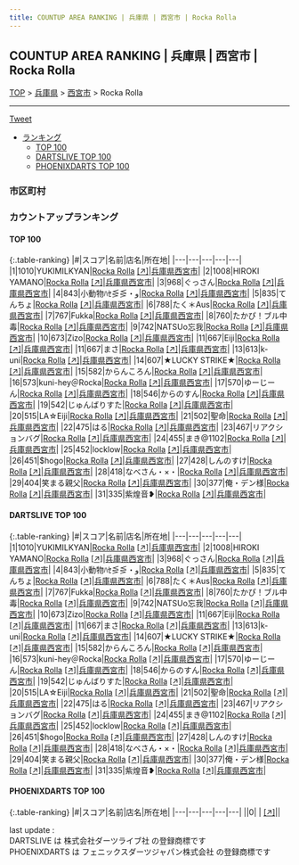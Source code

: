 ```yaml
---
title: COUNTUP AREA RANKING | 兵庫県 | 西宮市 | Rocka Rolla
---
```

## COUNTUP AREA RANKING | 兵庫県 | 西宮市 | Rocka Rolla

[TOP](/darts/rank/) > [兵庫県](/darts/rank/兵庫県/) > [西宮市](/darts/rank/兵庫県/西宮市/) > Rocka Rolla

___

<a href="https://twitter.com/share?ref_src=twsrc%5Etfw" data-text="COUNTUP AREA RANKING | 兵庫県西宮市Rocka Rolla" class="twitter-share-button" data-hashtags="DARTSLIVE,PHOENIXDARTS,darts,ダーツ" data-show-count="false">Tweet</a>

* [ランキング](#カウントアップランキング)
    * [TOP 100](#top-100)
    * [DARTSLIVE TOP 100](#dartslive-top-100)
    * [PHOENIXDARTS TOP 100](#phoenixdarts-top-100)

### 市区町村

<ul>

</ul>

### カウントアップランキング

#### TOP 100



{:.table-ranking}
|#|スコア|名前|店名|所在地|
|---|---|---|---|---|
|1|1010|<span class="rank-name-dl">YUKIMILKYAN</span>|<a href="/darts/rank/shops/f3b701f966b0ebf6790ab824ce8730e5.html">Rocka Rolla</a> <a href="https://search.dartslive.com/jp/shop/f3b701f966b0ebf6790ab824ce8730e5">[↗]</a>|<a href="/darts/rank/兵庫県/西宮市">兵庫県西宮市</a>|
|2|1008|<span class="rank-name-dl">HIROKI YAMANO</span>|<a href="/darts/rank/shops/f3b701f966b0ebf6790ab824ce8730e5.html">Rocka Rolla</a> <a href="https://search.dartslive.com/jp/shop/f3b701f966b0ebf6790ab824ce8730e5">[↗]</a>|<a href="/darts/rank/兵庫県/西宮市">兵庫県西宮市</a>|
|3|968|<span class="rank-name-dl">ぐっさん</span>|<a href="/darts/rank/shops/f3b701f966b0ebf6790ab824ce8730e5.html">Rocka Rolla</a> <a href="https://search.dartslive.com/jp/shop/f3b701f966b0ebf6790ab824ce8730e5">[↗]</a>|<a href="/darts/rank/兵庫県/西宮市">兵庫県西宮市</a>|
|4|843|<span class="rank-name-dl">小動物ﾊｾ⋚⋚・و</span>|<a href="/darts/rank/shops/f3b701f966b0ebf6790ab824ce8730e5.html">Rocka Rolla</a> <a href="https://search.dartslive.com/jp/shop/f3b701f966b0ebf6790ab824ce8730e5">[↗]</a>|<a href="/darts/rank/兵庫県/西宮市">兵庫県西宮市</a>|
|5|835|<span class="rank-name-dl">てんちょ</span>|<a href="/darts/rank/shops/f3b701f966b0ebf6790ab824ce8730e5.html">Rocka Rolla</a> <a href="https://search.dartslive.com/jp/shop/f3b701f966b0ebf6790ab824ce8730e5">[↗]</a>|<a href="/darts/rank/兵庫県/西宮市">兵庫県西宮市</a>|
|6|788|<span class="rank-name-dl">たく＊Aus</span>|<a href="/darts/rank/shops/f3b701f966b0ebf6790ab824ce8730e5.html">Rocka Rolla</a> <a href="https://search.dartslive.com/jp/shop/f3b701f966b0ebf6790ab824ce8730e5">[↗]</a>|<a href="/darts/rank/兵庫県/西宮市">兵庫県西宮市</a>|
|7|767|<span class="rank-name-dl">Fukka</span>|<a href="/darts/rank/shops/f3b701f966b0ebf6790ab824ce8730e5.html">Rocka Rolla</a> <a href="https://search.dartslive.com/jp/shop/f3b701f966b0ebf6790ab824ce8730e5">[↗]</a>|<a href="/darts/rank/兵庫県/西宮市">兵庫県西宮市</a>|
|8|760|<span class="rank-name-dl">たかぴ！ブル中毒</span>|<a href="/darts/rank/shops/f3b701f966b0ebf6790ab824ce8730e5.html">Rocka Rolla</a> <a href="https://search.dartslive.com/jp/shop/f3b701f966b0ebf6790ab824ce8730e5">[↗]</a>|<a href="/darts/rank/兵庫県/西宮市">兵庫県西宮市</a>|
|9|742|<span class="rank-name-dl">NATSUo忘我</span>|<a href="/darts/rank/shops/f3b701f966b0ebf6790ab824ce8730e5.html">Rocka Rolla</a> <a href="https://search.dartslive.com/jp/shop/f3b701f966b0ebf6790ab824ce8730e5">[↗]</a>|<a href="/darts/rank/兵庫県/西宮市">兵庫県西宮市</a>|
|10|673|<span class="rank-name-dl">Zizo</span>|<a href="/darts/rank/shops/f3b701f966b0ebf6790ab824ce8730e5.html">Rocka Rolla</a> <a href="https://search.dartslive.com/jp/shop/f3b701f966b0ebf6790ab824ce8730e5">[↗]</a>|<a href="/darts/rank/兵庫県/西宮市">兵庫県西宮市</a>|
|11|667|<span class="rank-name-dl">Eiji</span>|<a href="/darts/rank/shops/f3b701f966b0ebf6790ab824ce8730e5.html">Rocka Rolla</a> <a href="https://search.dartslive.com/jp/shop/f3b701f966b0ebf6790ab824ce8730e5">[↗]</a>|<a href="/darts/rank/兵庫県/西宮市">兵庫県西宮市</a>|
|11|667|<span class="rank-name-dl">まさ</span>|<a href="/darts/rank/shops/f3b701f966b0ebf6790ab824ce8730e5.html">Rocka Rolla</a> <a href="https://search.dartslive.com/jp/shop/f3b701f966b0ebf6790ab824ce8730e5">[↗]</a>|<a href="/darts/rank/兵庫県/西宮市">兵庫県西宮市</a>|
|13|613|<span class="rank-name-dl">k-uni</span>|<a href="/darts/rank/shops/f3b701f966b0ebf6790ab824ce8730e5.html">Rocka Rolla</a> <a href="https://search.dartslive.com/jp/shop/f3b701f966b0ebf6790ab824ce8730e5">[↗]</a>|<a href="/darts/rank/兵庫県/西宮市">兵庫県西宮市</a>|
|14|607|<span class="rank-name-dl">★LUCKY STRIKE★</span>|<a href="/darts/rank/shops/f3b701f966b0ebf6790ab824ce8730e5.html">Rocka Rolla</a> <a href="https://search.dartslive.com/jp/shop/f3b701f966b0ebf6790ab824ce8730e5">[↗]</a>|<a href="/darts/rank/兵庫県/西宮市">兵庫県西宮市</a>|
|15|582|<span class="rank-name-dl">からんころん</span>|<a href="/darts/rank/shops/f3b701f966b0ebf6790ab824ce8730e5.html">Rocka Rolla</a> <a href="https://search.dartslive.com/jp/shop/f3b701f966b0ebf6790ab824ce8730e5">[↗]</a>|<a href="/darts/rank/兵庫県/西宮市">兵庫県西宮市</a>|
|16|573|<span class="rank-name-dl">kuni-hey＠Rocka</span>|<a href="/darts/rank/shops/f3b701f966b0ebf6790ab824ce8730e5.html">Rocka Rolla</a> <a href="https://search.dartslive.com/jp/shop/f3b701f966b0ebf6790ab824ce8730e5">[↗]</a>|<a href="/darts/rank/兵庫県/西宮市">兵庫県西宮市</a>|
|17|570|<span class="rank-name-dl">ゆーじーん</span>|<a href="/darts/rank/shops/f3b701f966b0ebf6790ab824ce8730e5.html">Rocka Rolla</a> <a href="https://search.dartslive.com/jp/shop/f3b701f966b0ebf6790ab824ce8730e5">[↗]</a>|<a href="/darts/rank/兵庫県/西宮市">兵庫県西宮市</a>|
|18|546|<span class="rank-name-dl">からのすん</span>|<a href="/darts/rank/shops/f3b701f966b0ebf6790ab824ce8730e5.html">Rocka Rolla</a> <a href="https://search.dartslive.com/jp/shop/f3b701f966b0ebf6790ab824ce8730e5">[↗]</a>|<a href="/darts/rank/兵庫県/西宮市">兵庫県西宮市</a>|
|19|542|<span class="rank-name-dl">じゅんばりすた</span>|<a href="/darts/rank/shops/f3b701f966b0ebf6790ab824ce8730e5.html">Rocka Rolla</a> <a href="https://search.dartslive.com/jp/shop/f3b701f966b0ebf6790ab824ce8730e5">[↗]</a>|<a href="/darts/rank/兵庫県/西宮市">兵庫県西宮市</a>|
|20|515|<span class="rank-name-dl">LA☆Eiji</span>|<a href="/darts/rank/shops/f3b701f966b0ebf6790ab824ce8730e5.html">Rocka Rolla</a> <a href="https://search.dartslive.com/jp/shop/f3b701f966b0ebf6790ab824ce8730e5">[↗]</a>|<a href="/darts/rank/兵庫県/西宮市">兵庫県西宮市</a>|
|21|502|<span class="rank-name-dl">聖命</span>|<a href="/darts/rank/shops/f3b701f966b0ebf6790ab824ce8730e5.html">Rocka Rolla</a> <a href="https://search.dartslive.com/jp/shop/f3b701f966b0ebf6790ab824ce8730e5">[↗]</a>|<a href="/darts/rank/兵庫県/西宮市">兵庫県西宮市</a>|
|22|475|<span class="rank-name-dl">はる</span>|<a href="/darts/rank/shops/f3b701f966b0ebf6790ab824ce8730e5.html">Rocka Rolla</a> <a href="https://search.dartslive.com/jp/shop/f3b701f966b0ebf6790ab824ce8730e5">[↗]</a>|<a href="/darts/rank/兵庫県/西宮市">兵庫県西宮市</a>|
|23|467|<span class="rank-name-dl">リアクションバグ</span>|<a href="/darts/rank/shops/f3b701f966b0ebf6790ab824ce8730e5.html">Rocka Rolla</a> <a href="https://search.dartslive.com/jp/shop/f3b701f966b0ebf6790ab824ce8730e5">[↗]</a>|<a href="/darts/rank/兵庫県/西宮市">兵庫県西宮市</a>|
|24|455|<span class="rank-name-dl">まき@1102</span>|<a href="/darts/rank/shops/f3b701f966b0ebf6790ab824ce8730e5.html">Rocka Rolla</a> <a href="https://search.dartslive.com/jp/shop/f3b701f966b0ebf6790ab824ce8730e5">[↗]</a>|<a href="/darts/rank/兵庫県/西宮市">兵庫県西宮市</a>|
|25|452|<span class="rank-name-dl">locklow</span>|<a href="/darts/rank/shops/f3b701f966b0ebf6790ab824ce8730e5.html">Rocka Rolla</a> <a href="https://search.dartslive.com/jp/shop/f3b701f966b0ebf6790ab824ce8730e5">[↗]</a>|<a href="/darts/rank/兵庫県/西宮市">兵庫県西宮市</a>|
|26|451|<span class="rank-name-dl">$hogo</span>|<a href="/darts/rank/shops/f3b701f966b0ebf6790ab824ce8730e5.html">Rocka Rolla</a> <a href="https://search.dartslive.com/jp/shop/f3b701f966b0ebf6790ab824ce8730e5">[↗]</a>|<a href="/darts/rank/兵庫県/西宮市">兵庫県西宮市</a>|
|27|428|<span class="rank-name-dl">しんのすけ</span>|<a href="/darts/rank/shops/f3b701f966b0ebf6790ab824ce8730e5.html">Rocka Rolla</a> <a href="https://search.dartslive.com/jp/shop/f3b701f966b0ebf6790ab824ce8730e5">[↗]</a>|<a href="/darts/rank/兵庫県/西宮市">兵庫県西宮市</a>|
|28|418|<span class="rank-name-dl">なべさん・×・</span>|<a href="/darts/rank/shops/f3b701f966b0ebf6790ab824ce8730e5.html">Rocka Rolla</a> <a href="https://search.dartslive.com/jp/shop/f3b701f966b0ebf6790ab824ce8730e5">[↗]</a>|<a href="/darts/rank/兵庫県/西宮市">兵庫県西宮市</a>|
|29|404|<span class="rank-name-dl">笑まる親父</span>|<a href="/darts/rank/shops/f3b701f966b0ebf6790ab824ce8730e5.html">Rocka Rolla</a> <a href="https://search.dartslive.com/jp/shop/f3b701f966b0ebf6790ab824ce8730e5">[↗]</a>|<a href="/darts/rank/兵庫県/西宮市">兵庫県西宮市</a>|
|30|377|<span class="rank-name-dl">俺・デン様</span>|<a href="/darts/rank/shops/f3b701f966b0ebf6790ab824ce8730e5.html">Rocka Rolla</a> <a href="https://search.dartslive.com/jp/shop/f3b701f966b0ebf6790ab824ce8730e5">[↗]</a>|<a href="/darts/rank/兵庫県/西宮市">兵庫県西宮市</a>|
|31|335|<span class="rank-name-dl">紫煌音❥</span>|<a href="/darts/rank/shops/f3b701f966b0ebf6790ab824ce8730e5.html">Rocka Rolla</a> <a href="https://search.dartslive.com/jp/shop/f3b701f966b0ebf6790ab824ce8730e5">[↗]</a>|<a href="/darts/rank/兵庫県/西宮市">兵庫県西宮市</a>|


#### DARTSLIVE TOP 100



{:.table-ranking}
|#|スコア|名前|店名|所在地|
|---|---|---|---|---|
|1|1010|<span class="rank-name-dl">YUKIMILKYAN</span>|<a href="/darts/rank/shops/f3b701f966b0ebf6790ab824ce8730e5.html">Rocka Rolla</a> <a href="https://search.dartslive.com/jp/shop/f3b701f966b0ebf6790ab824ce8730e5">[↗]</a>|<a href="/darts/rank/兵庫県/西宮市">兵庫県西宮市</a>|
|2|1008|<span class="rank-name-dl">HIROKI YAMANO</span>|<a href="/darts/rank/shops/f3b701f966b0ebf6790ab824ce8730e5.html">Rocka Rolla</a> <a href="https://search.dartslive.com/jp/shop/f3b701f966b0ebf6790ab824ce8730e5">[↗]</a>|<a href="/darts/rank/兵庫県/西宮市">兵庫県西宮市</a>|
|3|968|<span class="rank-name-dl">ぐっさん</span>|<a href="/darts/rank/shops/f3b701f966b0ebf6790ab824ce8730e5.html">Rocka Rolla</a> <a href="https://search.dartslive.com/jp/shop/f3b701f966b0ebf6790ab824ce8730e5">[↗]</a>|<a href="/darts/rank/兵庫県/西宮市">兵庫県西宮市</a>|
|4|843|<span class="rank-name-dl">小動物ﾊｾ⋚⋚・و</span>|<a href="/darts/rank/shops/f3b701f966b0ebf6790ab824ce8730e5.html">Rocka Rolla</a> <a href="https://search.dartslive.com/jp/shop/f3b701f966b0ebf6790ab824ce8730e5">[↗]</a>|<a href="/darts/rank/兵庫県/西宮市">兵庫県西宮市</a>|
|5|835|<span class="rank-name-dl">てんちょ</span>|<a href="/darts/rank/shops/f3b701f966b0ebf6790ab824ce8730e5.html">Rocka Rolla</a> <a href="https://search.dartslive.com/jp/shop/f3b701f966b0ebf6790ab824ce8730e5">[↗]</a>|<a href="/darts/rank/兵庫県/西宮市">兵庫県西宮市</a>|
|6|788|<span class="rank-name-dl">たく＊Aus</span>|<a href="/darts/rank/shops/f3b701f966b0ebf6790ab824ce8730e5.html">Rocka Rolla</a> <a href="https://search.dartslive.com/jp/shop/f3b701f966b0ebf6790ab824ce8730e5">[↗]</a>|<a href="/darts/rank/兵庫県/西宮市">兵庫県西宮市</a>|
|7|767|<span class="rank-name-dl">Fukka</span>|<a href="/darts/rank/shops/f3b701f966b0ebf6790ab824ce8730e5.html">Rocka Rolla</a> <a href="https://search.dartslive.com/jp/shop/f3b701f966b0ebf6790ab824ce8730e5">[↗]</a>|<a href="/darts/rank/兵庫県/西宮市">兵庫県西宮市</a>|
|8|760|<span class="rank-name-dl">たかぴ！ブル中毒</span>|<a href="/darts/rank/shops/f3b701f966b0ebf6790ab824ce8730e5.html">Rocka Rolla</a> <a href="https://search.dartslive.com/jp/shop/f3b701f966b0ebf6790ab824ce8730e5">[↗]</a>|<a href="/darts/rank/兵庫県/西宮市">兵庫県西宮市</a>|
|9|742|<span class="rank-name-dl">NATSUo忘我</span>|<a href="/darts/rank/shops/f3b701f966b0ebf6790ab824ce8730e5.html">Rocka Rolla</a> <a href="https://search.dartslive.com/jp/shop/f3b701f966b0ebf6790ab824ce8730e5">[↗]</a>|<a href="/darts/rank/兵庫県/西宮市">兵庫県西宮市</a>|
|10|673|<span class="rank-name-dl">Zizo</span>|<a href="/darts/rank/shops/f3b701f966b0ebf6790ab824ce8730e5.html">Rocka Rolla</a> <a href="https://search.dartslive.com/jp/shop/f3b701f966b0ebf6790ab824ce8730e5">[↗]</a>|<a href="/darts/rank/兵庫県/西宮市">兵庫県西宮市</a>|
|11|667|<span class="rank-name-dl">Eiji</span>|<a href="/darts/rank/shops/f3b701f966b0ebf6790ab824ce8730e5.html">Rocka Rolla</a> <a href="https://search.dartslive.com/jp/shop/f3b701f966b0ebf6790ab824ce8730e5">[↗]</a>|<a href="/darts/rank/兵庫県/西宮市">兵庫県西宮市</a>|
|11|667|<span class="rank-name-dl">まさ</span>|<a href="/darts/rank/shops/f3b701f966b0ebf6790ab824ce8730e5.html">Rocka Rolla</a> <a href="https://search.dartslive.com/jp/shop/f3b701f966b0ebf6790ab824ce8730e5">[↗]</a>|<a href="/darts/rank/兵庫県/西宮市">兵庫県西宮市</a>|
|13|613|<span class="rank-name-dl">k-uni</span>|<a href="/darts/rank/shops/f3b701f966b0ebf6790ab824ce8730e5.html">Rocka Rolla</a> <a href="https://search.dartslive.com/jp/shop/f3b701f966b0ebf6790ab824ce8730e5">[↗]</a>|<a href="/darts/rank/兵庫県/西宮市">兵庫県西宮市</a>|
|14|607|<span class="rank-name-dl">★LUCKY STRIKE★</span>|<a href="/darts/rank/shops/f3b701f966b0ebf6790ab824ce8730e5.html">Rocka Rolla</a> <a href="https://search.dartslive.com/jp/shop/f3b701f966b0ebf6790ab824ce8730e5">[↗]</a>|<a href="/darts/rank/兵庫県/西宮市">兵庫県西宮市</a>|
|15|582|<span class="rank-name-dl">からんころん</span>|<a href="/darts/rank/shops/f3b701f966b0ebf6790ab824ce8730e5.html">Rocka Rolla</a> <a href="https://search.dartslive.com/jp/shop/f3b701f966b0ebf6790ab824ce8730e5">[↗]</a>|<a href="/darts/rank/兵庫県/西宮市">兵庫県西宮市</a>|
|16|573|<span class="rank-name-dl">kuni-hey＠Rocka</span>|<a href="/darts/rank/shops/f3b701f966b0ebf6790ab824ce8730e5.html">Rocka Rolla</a> <a href="https://search.dartslive.com/jp/shop/f3b701f966b0ebf6790ab824ce8730e5">[↗]</a>|<a href="/darts/rank/兵庫県/西宮市">兵庫県西宮市</a>|
|17|570|<span class="rank-name-dl">ゆーじーん</span>|<a href="/darts/rank/shops/f3b701f966b0ebf6790ab824ce8730e5.html">Rocka Rolla</a> <a href="https://search.dartslive.com/jp/shop/f3b701f966b0ebf6790ab824ce8730e5">[↗]</a>|<a href="/darts/rank/兵庫県/西宮市">兵庫県西宮市</a>|
|18|546|<span class="rank-name-dl">からのすん</span>|<a href="/darts/rank/shops/f3b701f966b0ebf6790ab824ce8730e5.html">Rocka Rolla</a> <a href="https://search.dartslive.com/jp/shop/f3b701f966b0ebf6790ab824ce8730e5">[↗]</a>|<a href="/darts/rank/兵庫県/西宮市">兵庫県西宮市</a>|
|19|542|<span class="rank-name-dl">じゅんばりすた</span>|<a href="/darts/rank/shops/f3b701f966b0ebf6790ab824ce8730e5.html">Rocka Rolla</a> <a href="https://search.dartslive.com/jp/shop/f3b701f966b0ebf6790ab824ce8730e5">[↗]</a>|<a href="/darts/rank/兵庫県/西宮市">兵庫県西宮市</a>|
|20|515|<span class="rank-name-dl">LA☆Eiji</span>|<a href="/darts/rank/shops/f3b701f966b0ebf6790ab824ce8730e5.html">Rocka Rolla</a> <a href="https://search.dartslive.com/jp/shop/f3b701f966b0ebf6790ab824ce8730e5">[↗]</a>|<a href="/darts/rank/兵庫県/西宮市">兵庫県西宮市</a>|
|21|502|<span class="rank-name-dl">聖命</span>|<a href="/darts/rank/shops/f3b701f966b0ebf6790ab824ce8730e5.html">Rocka Rolla</a> <a href="https://search.dartslive.com/jp/shop/f3b701f966b0ebf6790ab824ce8730e5">[↗]</a>|<a href="/darts/rank/兵庫県/西宮市">兵庫県西宮市</a>|
|22|475|<span class="rank-name-dl">はる</span>|<a href="/darts/rank/shops/f3b701f966b0ebf6790ab824ce8730e5.html">Rocka Rolla</a> <a href="https://search.dartslive.com/jp/shop/f3b701f966b0ebf6790ab824ce8730e5">[↗]</a>|<a href="/darts/rank/兵庫県/西宮市">兵庫県西宮市</a>|
|23|467|<span class="rank-name-dl">リアクションバグ</span>|<a href="/darts/rank/shops/f3b701f966b0ebf6790ab824ce8730e5.html">Rocka Rolla</a> <a href="https://search.dartslive.com/jp/shop/f3b701f966b0ebf6790ab824ce8730e5">[↗]</a>|<a href="/darts/rank/兵庫県/西宮市">兵庫県西宮市</a>|
|24|455|<span class="rank-name-dl">まき@1102</span>|<a href="/darts/rank/shops/f3b701f966b0ebf6790ab824ce8730e5.html">Rocka Rolla</a> <a href="https://search.dartslive.com/jp/shop/f3b701f966b0ebf6790ab824ce8730e5">[↗]</a>|<a href="/darts/rank/兵庫県/西宮市">兵庫県西宮市</a>|
|25|452|<span class="rank-name-dl">locklow</span>|<a href="/darts/rank/shops/f3b701f966b0ebf6790ab824ce8730e5.html">Rocka Rolla</a> <a href="https://search.dartslive.com/jp/shop/f3b701f966b0ebf6790ab824ce8730e5">[↗]</a>|<a href="/darts/rank/兵庫県/西宮市">兵庫県西宮市</a>|
|26|451|<span class="rank-name-dl">$hogo</span>|<a href="/darts/rank/shops/f3b701f966b0ebf6790ab824ce8730e5.html">Rocka Rolla</a> <a href="https://search.dartslive.com/jp/shop/f3b701f966b0ebf6790ab824ce8730e5">[↗]</a>|<a href="/darts/rank/兵庫県/西宮市">兵庫県西宮市</a>|
|27|428|<span class="rank-name-dl">しんのすけ</span>|<a href="/darts/rank/shops/f3b701f966b0ebf6790ab824ce8730e5.html">Rocka Rolla</a> <a href="https://search.dartslive.com/jp/shop/f3b701f966b0ebf6790ab824ce8730e5">[↗]</a>|<a href="/darts/rank/兵庫県/西宮市">兵庫県西宮市</a>|
|28|418|<span class="rank-name-dl">なべさん・×・</span>|<a href="/darts/rank/shops/f3b701f966b0ebf6790ab824ce8730e5.html">Rocka Rolla</a> <a href="https://search.dartslive.com/jp/shop/f3b701f966b0ebf6790ab824ce8730e5">[↗]</a>|<a href="/darts/rank/兵庫県/西宮市">兵庫県西宮市</a>|
|29|404|<span class="rank-name-dl">笑まる親父</span>|<a href="/darts/rank/shops/f3b701f966b0ebf6790ab824ce8730e5.html">Rocka Rolla</a> <a href="https://search.dartslive.com/jp/shop/f3b701f966b0ebf6790ab824ce8730e5">[↗]</a>|<a href="/darts/rank/兵庫県/西宮市">兵庫県西宮市</a>|
|30|377|<span class="rank-name-dl">俺・デン様</span>|<a href="/darts/rank/shops/f3b701f966b0ebf6790ab824ce8730e5.html">Rocka Rolla</a> <a href="https://search.dartslive.com/jp/shop/f3b701f966b0ebf6790ab824ce8730e5">[↗]</a>|<a href="/darts/rank/兵庫県/西宮市">兵庫県西宮市</a>|
|31|335|<span class="rank-name-dl">紫煌音❥</span>|<a href="/darts/rank/shops/f3b701f966b0ebf6790ab824ce8730e5.html">Rocka Rolla</a> <a href="https://search.dartslive.com/jp/shop/f3b701f966b0ebf6790ab824ce8730e5">[↗]</a>|<a href="/darts/rank/兵庫県/西宮市">兵庫県西宮市</a>|


#### PHOENIXDARTS TOP 100



{:.table-ranking}
|#|スコア|名前|店名|所在地|
|---|---|---|---|---|
||0|<span class="rank-name-dl"> </span>|<a href="/darts/rank/shops/.html"></a> <a href="">[↗]</a>|<a href="/darts/rank//"></a>|


<div class="footer border-top border-gray-light mt-5 pt-3 text-right text-gray">
    last update : <span style="font-weight: italic" id="foot_last_modified"></span><br />
    DARTSLIVE は 株式会社ダーツライブ社 の登録商標です<br />
    PHOENIXDARTS は フェニックスダーツジャパン株式会社 の登録商標です<br />
</div>

<script src="https://cdnjs.cloudflare.com/ajax/libs/jquery.tablesorter/2.31.3/js/jquery.tablesorter.min.js" integrity="sha512-qzgd5cYSZcosqpzpn7zF2ZId8f/8CHmFKZ8j7mU4OUXTNRd5g+ZHBPsgKEwoqxCtdQvExE5LprwwPAgoicguNg==" crossorigin="anonymous" referrerpolicy="no-referrer"></script>
<link rel="stylesheet" href="https://cdnjs.cloudflare.com/ajax/libs/jquery.tablesorter/2.31.3/css/theme.default.min.css" integrity="sha512-wghhOJkjQX0Lh3NSWvNKeZ0ZpNn+SPVXX1Qyc9OCaogADktxrBiBdKGDoqVUOyhStvMBmJQ8ZdMHiR3wuEq8+w==" crossorigin="anonymous" referrerpolicy="no-referrer" />
<script>
$(function() {
    $(".table-ranking").tablesorter({sortList:[[0, 0]]});
    $("#foot_last_modified").text(formatDate(new Date(document.lastModified), 'yyyy-MM-dd HH:mm:ss'));
});
</script>

<script async src="https://platform.twitter.com/widgets.js" charset="utf-8"></script>
